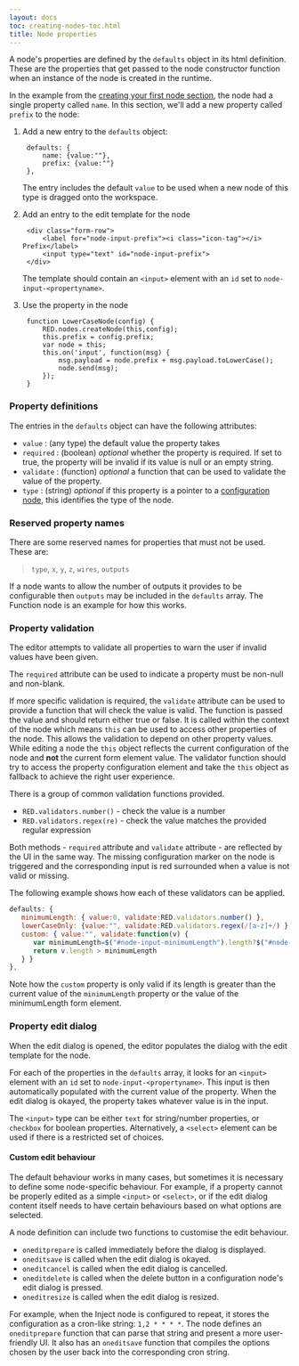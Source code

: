 ```yaml
---
layout: docs
toc: creating-nodes-toc.html
title: Node properties
---
```


A node's properties are defined by the `defaults` object in its html definition.
These are the properties that get passed to the node constructor function when
an instance of the node is created in the runtime.

In the example from the [creating your first node section](first-node), the
node had a single property called `name`. In this section, we'll add a new
property called `prefix` to the node:

1. Add a new entry to the `defaults` object:

        defaults: {
            name: {value:""},
            prefix: {value:""}
        },

   The entry includes the default `value` to be used when a new node of this type
   is dragged onto the workspace.

2. Add an entry to the edit template for the node

        <div class="form-row">
            <label for="node-input-prefix"><i class="icon-tag"></i> Prefix</label>
            <input type="text" id="node-input-prefix">
        </div>

    The template should contain an `<input>` element with an `id` set to
    `node-input-<propertyname>`.

3. Use the property in the node

        function LowerCaseNode(config) {
            RED.nodes.createNode(this,config);
            this.prefix = config.prefix;
            var node = this;
            this.on('input', function(msg) {
                msg.payload = node.prefix + msg.payload.toLowerCase();
                node.send(msg);
            });
        }

### Property definitions

The entries in the `defaults` object can have the following attributes:

- `value` : (any type) the default value the property takes
- `required` : (boolean) *optional* whether the property is required. If set to
  true, the property will be invalid if its value is null or an empty string.
- `validate` : (function) *optional* a function that can be used to validate the
  value of the property.
- `type` : (string) *optional* if this property is a pointer to a
  [configuration node](config-nodes),  this identifies the type of the node.

### Reserved property names

There are some reserved names for properties that must not be used. These are:

> `type`, `x`, `y`, `z`, `wires`, `outputs`


If a node wants to allow the number of outputs it provides to be configurable
then `outputs` may be included in the `defaults` array. The Function node is
an example for how this works.

### Property validation

The editor attempts to validate all properties to warn the user if invalid values
have been given.

The `required` attribute can be used to indicate a property must be non-null and
non-blank.

If more specific validation is required, the `validate` attribute can be used to
provide a function that will check the value is valid. The function is passed the
value and should return either true or false. It is called within the context of
the node which means `this` can be used to access other properties of the node.
This allows the validation to depend on other property values. 
While editing a node the `this` object reflects the current configuration of the
node and **not** the current form element value. The validator function should 
try to access the property configuration element and take the `this` object as 
fallback to achieve the right user experience.

There is a group of common validation functions provided.

 - `RED.validators.number()` - check the value is a number
 - `RED.validators.regex(re)` - check the value matches the provided regular
   expression

Both methods - `required` attribute and `validate` attribute - are reflected by
the UI in the same way. The missing configuration marker on the node is triggered
and the corresponding input is red surrounded when a value is not valid or missing.


The following example shows how each of these validators can be applied.

```javascript
defaults: {
   minimumLength: { value:0, validate:RED.validators.number() },
   lowerCaseOnly: {value:"", validate:RED.validators.regex(/[a-z]+/) },
   custom: { value:"", validate:function(v) {
      var minimumLength=$("#node-input-minimumLength").length?$("#node-input-minimumLength").val():this.minimumLength;
      return v.length > minimumLength 
   } }
},
```

Note how the `custom` property is only valid if its length is greater than the
current value of the `minimumLength` property or the value of the minimumLength
form element.

### Property edit dialog

When the edit dialog is opened, the editor populates the dialog with the edit
template for the node.

For each of the properties in the `defaults` array, it looks for an `<input>`
element with an `id` set to `node-input-<propertyname>`. This input is then
automatically populated with the current value of the property. When the edit
dialog is okayed, the property takes whatever value is in the input.

The `<input>` type can be either `text` for string/number properties, or
`checkbox` for boolean properties. Alternatively, a `<select>` element can be
used if there is a restricted set of choices.

#### Custom edit behaviour

The default behaviour works in many cases, but sometimes it is necessary to
define some node-specific behaviour. For example, if a property cannot be
properly edited as a simple `<input>` or `<select>`, or if the edit dialog
content itself needs to have certain behaviours based on what options are
selected.

A node definition can include two functions to customise the edit behaviour.

 - `oneditprepare` is called immediately before the dialog is displayed.
 - `oneditsave` is called when the edit dialog is okayed.
 - `oneditcancel` is called when the edit dialog is cancelled.
 - `oneditdelete` is called when the delete button in a configuration node's edit
   dialog is pressed.
 - `oneditresize` is called when the edit dialog is resized.

For example, when the Inject node is configured to repeat, it stores the
configuration as a cron-like string: `1,2 * * * *`. The node defines an
`oneditprepare` function that can parse that string and present a more
user-friendly UI. It also has an `oneditsave` function that compiles the options
chosen by the user back into the corresponding cron string.
